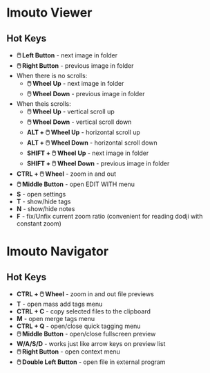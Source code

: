 # Imouto Viewer
## Hot Keys
  * **🖱️ Left Button** - next image in folder
  * **🖱️ Right Button** - previous image in folder
  * When there is no scrolls:
    * **🖱️ Wheel Up** - next image in folder
    * **🖱️ Wheel Down** - previous image in folder
  * When theis scrolls:
    * **🖱️ Wheel Up** - vertical scroll up
    * **🖱️ Wheel Down** - vertical scroll down
    * **ALT + 🖱️ Wheel Up** - horizontal scroll up
    * **ALT + 🖱️ Wheel Down** - horizontal scroll down
    * **SHIFT + 🖱️ Wheel Up** - next image in folder
    * **SHIFT + 🖱️ Wheel Down** - previous image in folder
  * **CTRL + 🖱️ Wheel** - zoom in and out
  * **🖱️ Middle Button** - open EDIT WITH menu
  * **S** - open settings
  * **T** - show/hide tags
  * **N** - show/hide notes
  * **F** - fix/Unfix current zoom ratio (convenient for reading dodji with constant zoom)

# Imouto Navigator
## Hot Keys
  * **CTRL + 🖱️ Wheel** - zoom in and out file previews
  * **T** - open mass add tags menu
  * **CTRL + C** - copy selected files to the clipboard
  * **M** - open merge tags menu
  * **CTRL + Q** - open/close quick tagging menu
  * **🖱️ Middle Button** - open/close fullscreen preview
  * **W/A/S/D** - works just like arrow keys on preview list
  * **🖱️ Right Button** - open context menu
  * **🖱️ Double Left Button** - open file in external program
